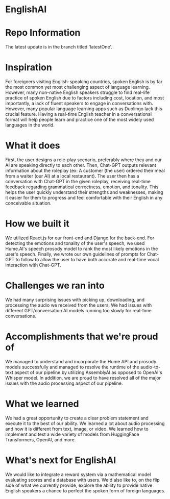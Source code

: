 # EnglishAI 

# Repo Information
The latest update is in the branch titled 'latestOne'.

# Inspiration
For foreigners visiting English-speaking countries, spoken English is by far the most common yet most challenging aspect of language learning. However, many non-native English speakers struggle to find real-life practice of spoken English due to factors including cost, location, and most importantly, a lack of fluent speakers to engage in conversations with. However, many popular language learning apps such as Duolingo lack this crucial feature. Having a real-time English teacher in a conversational format will help people learn and practice one of the most widely used languages in the world.

# What it does
First, the user designs a role-play scenario, preferably where they and our AI are speaking directly to each other. Then, Chat-GPT outputs relevant information about the roleplay (ex: A customer (the user) ordered their meal from a waiter (our AI) at a local restaurant). The user then has a conversation with Chat-GPT in the given roleplay, receiving real-time feedback regarding grammatical correctness, emotion, and tonality. This helps the user quickly understand their strengths and weaknesses, making it easier for them to progress and feel comfortable with their English in any conceivable situation.

# How we built it
We utilized React.js for our front-end and Django for the back-end. For detecting the emotions and tonality of the user's speech, we used Hume.AI's speech prosody model to rank the most likely emotions in the user's speech. Finally, we wrote our own guidelines of prompts for Chat-GPT to follow to allow the user to have both accurate and real-time vocal interaction with Chat-GPT.

# Challenges we ran into
We had many surprising issues with picking up, downloading, and processing the audio we received from the users. We had issues with different GPT/conversation AI models running too slowly for real-time conversations.

# Accomplishments that we're proud of
We managed to understand and incorporate the Hume API and prosody models successfully and managed to resolve the runtime of the audio-to-text aspect of our pipeline by utilizing AssemblyAI as opposed to OpenAI's Whisper model. In addition, we are proud to have resolved all of the major issues with the audio processing aspect of our pipeline.

# What we learned
We had a great opportunity to create a clear problem statement and execute it to the best of our ability. We learned a lot about audio processing and how it is different from text, image, or video. We learned how to implement and test a wide variety of models from HuggingFace Transformers, OpenAI, and more.

# What's next for EnglishAI
We would like to integrate a reward system via a mathematical model evaluating scores and a database with users. We'd also like to, on the flip side of what we currently provide, explore the ability to provide native English speakers a chance to perfect the spoken form of foreign languages.
